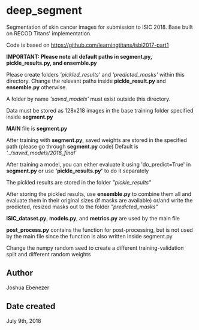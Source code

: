 # deep_segment
Segmentation of skin cancer images for submission to ISIC 2018. Base built on RECOD Titans' implementation.

Code is based on https://github.com/learningtitans/isbi2017-part1

**IMPORTANT: Please note all default paths in segment.py, pickle_results.py, and ensemble.py**

Please create folders *'pickled_results'* and *'predicted_masks'* within this directory. Change the relevant paths inside **pickle_result.py** and **ensemble.py** otherwise.

A folder by name *'saved_models'* must exist outside this directory.

Data must be stored as 128x218 images in the base training folder specified inside **segment.py**

**MAIN** file is **segment.py**

After training with **segment.py**, saved weights are stored in the specified path (please go through **segment.py** code) Default is *'../saved_models/2018_final'*

After training a model, you can either evaluate it using 'do_predict=True' in **segment.py** or use **'pickle_results.py'** to do it separately

The pickled results are stored in the folder *"pickle_results"*

After storing the pickled results, use **ensemble.py** to combine them all and evaluate them in their original sizes (if masks are available) or/and write the predicted, resized masks out to the folder *"predicted_masks"*

**ISIC_dataset.py**, **models.py**, and **metrics.py** are used by the main file

**post_process.py** contains the function for post-processing, but is not used by the main file since the function is also written inside segment.py

Change the numpy random seed to create a different training-validation split and different random weights

## Author
Joshua Ebenezer

## Date created
July 9th, 2018
